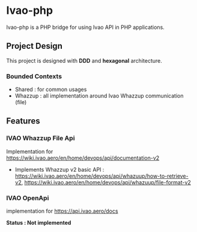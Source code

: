 # Ivao-php

Ivao-php is a PHP bridge for using Ivao API in PHP applications.

## Project Design

This project is designed with **DDD** and **hexagonal** architecture.

### Bounded Contexts

* Shared : for common usages
* Whazzup : all implementation around Ivao Whazzup communication (file)

## Features

### IVAO Whazzup File Api

Implementation for https://wiki.ivao.aero/en/home/devops/api/documentation-v2

* Implements Whazzup v2 basic API : https://wiki.ivao.aero/en/home/devops/api/whazuup/how-to-retrieve-v2, https://wiki.ivao.aero/en/home/devops/api/whazuup/file-format-v2

### IVAO OpenApi

implementation for https://api.ivao.aero/docs

**Status : Not implemented**

